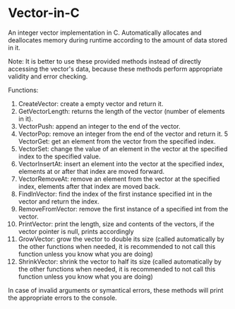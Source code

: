 # Vector-in-C

An integer vector implementation in C.
Automatically allocates and deallocates memory during runtime according to the amount of data stored in it.

Note: It is better to use these provided methods instead of directly accessing the vector's data, because these methods perform appropriate validity and error checking.

Functions:
1. CreateVector: create a empty vector and return it.
2. GetVectorLength: returns the length of the vector (number of elements in it).
3. VectorPush: append an integer to the end of the vector.
4. VectorPop: remove an integer from the end of the vector and return it.
5  VectorGet: get an element from the vector from the specified index.
6. VectorSet: change the value of an element in the vector at the specified index to the specified value.
7. VectorInsertAt: insert an element into the vector at the specified index, elements at or after that index are moved forward. 
8. VectorRemoveAt: remove an element from the vector at the specified index, elements after that index are moved back.
9. FindInVector: find the index of the first instance specified int in the vector and return the index.
10. RemoveFromVector: remove the first instance of a specified int from the vector.
11. PrintVector: print the length, size and contents of the vectors, if the vector pointer is null, prints accordingly
12. GrowVector: grow the vector to double its size (called automatically by the other functions when needed, it is recommended to not call this function unless you know what you are doing)
13. ShrinkVector: shrink the vector to half its size (called automatically by the other functions when needed, it is recommended to not call this function unless you know what you are doing)

In case of invalid arguments or symantical errors, these methods will print the appropriate errors to the console.

